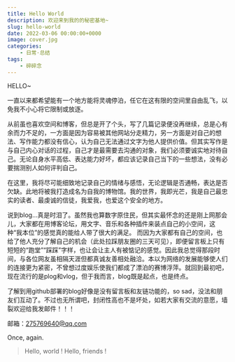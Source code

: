 ```yaml
---
title: Hello World
description: 欢迎来到我的的秘密基地~
slug: hello-world
date: 2022-03-06 00:00:00+0000
image: cover.jpg
categories:
    - 日常·总结
tags:
    - 碎碎念
---
```

HELLO~

一直以来都希望能有一个地方能将灵魂停泊，任它在这有限的空间里自由乱飞，以免我不小心将它限制或放逐。

从前虽也喜欢空间和博客，但总是开了个头，写了几篇记录便没再继续，总是心有余而力不足的，一方面是因为容易被其他网站分走精力，另一方面是对自己的想法、写作能力都没有信心，认为自己无法通过文字为他人提供价值。但其实写作是与自己内心对话的过程，自己才是最需要去沟通的对象，我们必须要诚实地对待自己。无论自身水平高低、表达能力好坏，都应该记录自己当下的一些想法，没有必要揣测别人如何评判自己。

在这里，我将尽可能细致地记录自己的情绪与感悟，无论逻辑是否通畅，表达是否欠缺。此地将被我打造成名为自我的博物馆。我的世界，我即光芒，我是自己最忠实的读者、最虔诚的信徒，我爱我，也爱这个安全的地方。

说到blog...真是时泪了。虽然我也算数字原住民，但其实最怀念的还是刚上网那会儿，大家都在用博客论坛，用文字、音乐和各种插件来装点自己的小空间，这种“我本位”的感觉真的能给人带了很大的满足。 而因为大家都有自己的空间，也给了他人充分了解自己的机会（此处拉踩朋友圈的三天可见），即便留言板上只有短短的“跑堂”“踩踩”字样，也让会让主人有被惦记的感觉。因此我总觉得那段时间，与各位网友虽相隔天涯但都真诚友善相处融洽。本以为网络的发展能够使人们的连接更为紧密，不曾想过度娱乐使我们都成了漂泊的赛博浮萍。就回到最初吧，现在流行的是plog和vlog，但于我而言，blog既是起点，也是终点。

了解到用github部署的blog好像是没有留言板和友链功能的，so sad，没法和朋友们互动了。不过也无所谓吧，封闭性高也不是坏处，如若大家有交流的意愿，墙裂欢迎给我发邮件！！！

邮箱：275769640@qq.com


Once, again.
>Hello, world ! Hello, friends !
